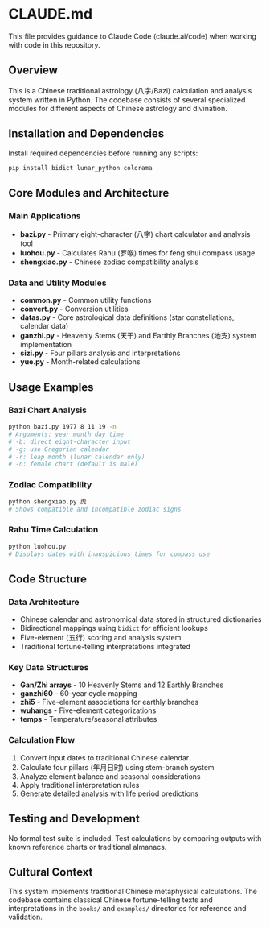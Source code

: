 # CLAUDE.md

This file provides guidance to Claude Code (claude.ai/code) when working with code in this repository.

## Overview

This is a Chinese traditional astrology (八字/Bazi) calculation and analysis system written in Python. The codebase consists of several specialized modules for different aspects of Chinese astrology and divination.

## Installation and Dependencies

Install required dependencies before running any scripts:
```bash
pip install bidict lunar_python colorama
```

## Core Modules and Architecture

### Main Applications
- **bazi.py** - Primary eight-character (八字) chart calculator and analysis tool
- **luohou.py** - Calculates Rahu (罗喉) times for feng shui compass usage
- **shengxiao.py** - Chinese zodiac compatibility analysis

### Data and Utility Modules
- **common.py** - Common utility functions
- **convert.py** - Conversion utilities 
- **datas.py** - Core astrological data definitions (star constellations, calendar data)
- **ganzhi.py** - Heavenly Stems (天干) and Earthly Branches (地支) system implementation
- **sizi.py** - Four pillars analysis and interpretations
- **yue.py** - Month-related calculations

## Usage Examples

### Bazi Chart Analysis
```bash
python bazi.py 1977 8 11 19 -n
# Arguments: year month day time
# -b: direct eight-character input
# -g: use Gregorian calendar 
# -r: leap month (lunar calendar only)
# -n: female chart (default is male)
```

### Zodiac Compatibility
```bash
python shengxiao.py 虎
# Shows compatible and incompatible zodiac signs
```

### Rahu Time Calculation
```bash
python luohou.py
# Displays dates with inauspicious times for compass use
```

## Code Structure

### Data Architecture
- Chinese calendar and astronomical data stored in structured dictionaries
- Bidirectional mappings using `bidict` for efficient lookups
- Five-element (五行) scoring and analysis system
- Traditional fortune-telling interpretations integrated

### Key Data Structures
- **Gan/Zhi arrays** - 10 Heavenly Stems and 12 Earthly Branches
- **ganzhi60** - 60-year cycle mapping 
- **zhi5** - Five-element associations for earthly branches
- **wuhangs** - Five-element categorizations
- **temps** - Temperature/seasonal attributes

### Calculation Flow
1. Convert input dates to traditional Chinese calendar
2. Calculate four pillars (年月日时) using stem-branch system
3. Analyze element balance and seasonal considerations
4. Apply traditional interpretation rules
5. Generate detailed analysis with life period predictions

## Testing and Development

No formal test suite is included. Test calculations by comparing outputs with known reference charts or traditional almanacs.

## Cultural Context

This system implements traditional Chinese metaphysical calculations. The codebase contains classical Chinese fortune-telling texts and interpretations in the `books/` and `examples/` directories for reference and validation.